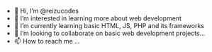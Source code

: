- 👋 Hi, I’m @reizucodes
- 👀 I’m interested in learning more about web development
- 🌱 I’m currently learning basic HTML, JS, PHP and its frameworks
- 💞️ I’m looking to collaborate on basic web development projects...
- 📫 How to reach me ...

<!---
reizucodes/reizucodes is a ✨ special ✨ repository because its `README.md` (this file) appears on your GitHub profile.
You can click the Preview link to take a look at your changes.
--->
